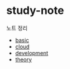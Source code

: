 # study-note
노트 정리

- [basic](https://github.com/dupyo/study-note/tree/main/basic)
- [cloud](https://github.com/dupyo/study-note/tree/main/cloud)
- [development](https://github.com/dupyo/study-note/tree/main/development)
- [theory](https://github.com/dupyo/study-note/tree/main/theory)
